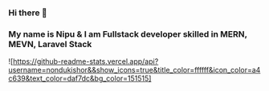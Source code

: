 ### Hi there 👋
### My name is Nipu & I am Fullstack developer skilled in MERN, MEVN, Laravel Stack
![https://github-readme-stats.vercel.app/api?username=nondukishor&&show_icons=true&title_color=ffffff&icon_color=a4c639&text_color=daf7dc&bg_color=151515]

